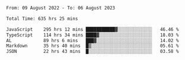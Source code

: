 
<!--START_SECTION:waka-->

```txt
From: 09 August 2022 - To: 06 August 2023

Total Time: 635 hrs 25 mins

JavaScript    295 hrs 12 mins ███████████▓░░░░░░░░░░░░░   46.46 %
TypeScript    114 hrs 34 mins ████▓░░░░░░░░░░░░░░░░░░░░   18.03 %
AL            89 hrs 6 mins   ███▓░░░░░░░░░░░░░░░░░░░░░   14.02 %
Markdown      35 hrs 40 mins  █▒░░░░░░░░░░░░░░░░░░░░░░░   05.61 %
JSON          22 hrs 43 mins  █░░░░░░░░░░░░░░░░░░░░░░░░   03.58 %
```

<!--END_SECTION:waka-->











